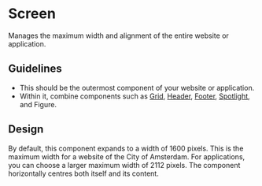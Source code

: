 <!-- @license CC0-1.0 -->

# Screen

Manages the maximum width and alignment of the entire website or application.

## Guidelines

- This should be the outermost component of your website or application.
- Within it, combine components such as
  [Grid](/docs/components-layout-grid--docs),
  [Header](/docs/components-containers-header--docs),
  [Footer](/docs/components-containers-footer--docs),
  [Spotlight](/docs/components-containers-spotlight--docs),
  and Figure.

## Design

By default, this component expands to a width of 1600 pixels.
This is the maximum width for a website of the City of Amsterdam.
For applications, you can choose a larger maximum width of 2112 pixels.
The component horizontally centres both itself and its content.
